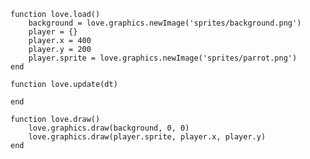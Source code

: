     
    function love.load()
  		background = love.graphics.newImage('sprites/background.png')
  		player = {}
  		player.x = 400
		player.y = 200
 		player.sprite = love.graphics.newImage('sprites/parrot.png')
	end

    function love.update(dt)

    end

    function love.draw()
        love.graphics.draw(background, 0, 0)
  		love.graphics.draw(player.sprite, player.x, player.y)
	end
